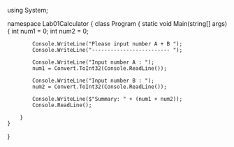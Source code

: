 using System;

namespace Lab01Calculator
{
    class Program
    {
        static void Main(string[] args)
        {
            int num1 = 0;
            int num2 = 0;

            Console.WriteLine("Please input number A + B ");
            Console.WriteLine("------------------------- ");

            Console.WriteLine("Input number A : ");
            num1 = Convert.ToInt32(Console.ReadLine());

            Console.WriteLine("Input number B : ");
            num2 = Convert.ToInt32(Console.ReadLine());

            Console.WriteLine($"Summary: " + (num1 + num2));
            Console.ReadLine();

        }
    }
}
